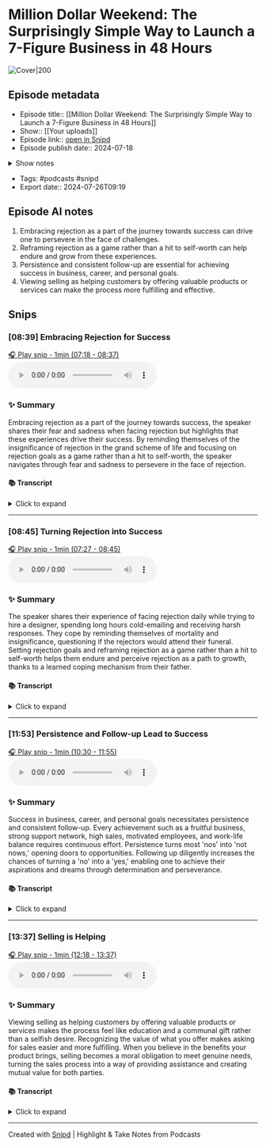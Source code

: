 # Million Dollar Weekend: The Surprisingly Simple Way to Launch a 7-Figure Business in 48 Hours


![Cover|200](https://wsrv.nl/?url=https%3A%2F%2Fstorage.googleapis.com%2Fsnipd-public%2Fsideload%2Fsideload_image.png&w=200&h=200)


## Episode metadata
- Episode title:: [[Million Dollar Weekend: The Surprisingly Simple Way to Launch a 7-Figure Business in 48 Hours]]
- Show:: [[Your uploads]]
- Episode link:: [open in Snipd](https://share.snipd.com/episode/cff12713-f389-4fda-86e8-c88b01cbfd61)
- Episode publish date:: 2024-07-18
<details>
<summary>Show notes</summary>
> Chapter 18
</details>

- Tags: #podcasts #snipd
- Export date:: 2024-07-26T09:19


## Episode AI notes


1. Embracing rejection as a part of the journey towards success can drive one to persevere in the face of challenges.
2. Reframing rejection as a game rather than a hit to self-worth can help endure and grow from these experiences.
3. Persistence and consistent follow-up are essential for achieving success in business, career, and personal goals.
4. Viewing selling as helping customers by offering valuable products or services can make the process more fulfilling and effective.


## Snips


### [08:39] Embracing Rejection for Success


[🎧 Play snip - 1min️ (07:18 - 08:37)](https://share.snipd.com/snip/71286513-948e-4197-ace7-5e4423a58ba5)
<audio controls> <source src="https://storage.googleapis.com/sideload_processed/7d3810d5-bb69-4fff-9668-6ba3c30299ef%2F7d3810d5-bb69-4fff-9668-6ba3c30299ef.mp3#t=07:18,08:37"> </audio>


### ✨ Summary
Embracing rejection as a part of the journey towards success, the speaker shares their fear and sadness when facing rejection but highlights that these experiences drive their success. By reminding themselves of the insignificance of rejection in the grand scheme of life and focusing on rejection goals as a game rather than a hit to self-worth, the speaker navigates through fear and sadness to persevere in the face of rejection.


#### 📚 Transcript
<details>
<summary>Click to expand</summary>
<blockquote><b>Speaker 1</b><br/><br/>I know you're thinking, Noah must be fearless in the face of rejection. But no, I get scared every single time I face rejection and I get sad when it happens. Every day, I feel this sting of rejection and because of that, I succeed. Just a few months ago, I was trying to hire a designer. I was cold emailing people and this is no joke, six to eight hours a day. This is basically getting rejected all day long. It feels like trapped in a bar where every woman I approach laughs in my face and walks off. One email I got from an amazing designer I was trying to hire was so harsh I wanted to cry. Ha ha ha, you really think I would leave Google for your shitty company? That hurt, and it always will. So how do I get through the fear and the sadness? For one thing, and I do this often, I remind myself I'm going to die eventually and none of this really matters. Seriously. And on top of that, would any of these people come to my funeral? No. Which is a pretty effective way to lessen the impact the rejection has on my emotions. Then I remind myself of rejection goals. Is going to suck. Let me aim to get at least 25 rejections. That alone helps me accept that I will get rejected and turn it more into a game versus a blow to my self worth.</blockquote>
</details>



---


### [08:45] Turning Rejection into Success


[🎧 Play snip - 1min️ (07:27 - 08:45)](https://share.snipd.com/snip/23ebac7f-8e75-4574-aca4-3dfbeb253d2f)
<audio controls> <source src="https://storage.googleapis.com/sideload_processed/7d3810d5-bb69-4fff-9668-6ba3c30299ef%2F7d3810d5-bb69-4fff-9668-6ba3c30299ef.mp3#t=07:27,08:45"> </audio>


### ✨ Summary
The speaker shares their experience of facing rejection daily while trying to hire a designer, spending long hours cold-emailing and receiving harsh responses. They cope by reminding themselves of mortality and insignificance, questioning if the rejectors would attend their funeral. Setting rejection goals and reframing rejection as a game rather than a hit to self-worth helps them endure and perceive rejection as a path to growth, thanks to a learned coping mechanism from their father.


#### 📚 Transcript
<details>
<summary>Click to expand</summary>
<blockquote><b>Speaker 1</b><br/><br/>Every day, I feel this sting of rejection and because of that, I succeed. Just a few months ago, I was trying to hire a designer. I was cold emailing people and this is no joke, six to eight hours a day. This is basically getting rejected all day long. It feels like trapped in a bar where every woman I approach laughs in my face and walks off. One email I got from an amazing designer I was trying to hire was so harsh I wanted to cry. Ha ha ha, you really think I would leave Google for your shitty company? That hurt, and it always will. So how do I get through the fear and the sadness? For one thing, and I do this often, I remind myself I'm going to die eventually and none of this really matters. Seriously. And on top of that, would any of these people come to my funeral? No. Which is a pretty effective way to lessen the impact the rejection has on my emotions. Then I remind myself of rejection goals. Is going to suck. Let me aim to get at least 25 rejections. That alone helps me accept that I will get rejected and turn it more into a game versus a blow to my self worth. I've trained myself to associate anything hard with growth, playing the same little reframing trick my father used on rejection.</blockquote>
</details>



---


### [11:53] Persistence and Follow-up Lead to Success


[🎧 Play snip - 1min️ (10:30 - 11:55)](https://share.snipd.com/snip/c2fd3c72-2c98-409d-a053-9fb1a3d34577)
<audio controls> <source src="https://storage.googleapis.com/sideload_processed/7d3810d5-bb69-4fff-9668-6ba3c30299ef%2F7d3810d5-bb69-4fff-9668-6ba3c30299ef.mp3#t=10:30,11:55"> </audio>


### ✨ Summary
Success in business, career, and personal goals necessitates persistence and consistent follow-up. Every achievement such as a fruitful business, strong support network, high sales, motivated employees, and work-life balance requires continuous effort. Persistence turns most 'nos' into 'not nows,' opening doors to opportunities. Following up diligently increases the chances of turning a 'no' into a 'yes,' enabling one to achieve their aspirations and dreams through determination and perseverance.


#### 📚 Transcript
<details>
<summary>Click to expand</summary>
<blockquote><b>Speaker 1</b><br/><br/>Everything that signifies a growing, profitable, and fulfilling venture, a supportive network, flourishing sales, engaged employees, a healthy balance of work and play, and so Forth, all requires a willingness to ask over and over again. So let's get started with a few tips. Pro tip. Be persistent. I want you to believe that almost every no you get can eventually become a yes. Persistence will reveal that most nos are actually a not now. My dream when I was in high school was to work at Microsoft. I wanted that more than anything. And so during my junior year at UC Berkeley, I found a recruiter on campus looking for developers. And I said to her, I'm not an engineer, but I'm in business. Is there any type of internship I could do to work at Microsoft for the summer? She said there wasn't, but I followed up with her kept asking. Squeak, squeak, squeak. And after the 12th follow up, she gave in. Actually, we have an internship for business people. I don't know if it was created for me or not, but I like to think it was. It did lead to a fun lunch at Bill Gates' house. A story for another time. Pro tip. Follow up, follow up, follow up. Studies show that if you initially get a no, your follow up ask is twice as likely to get a yes.</blockquote>
</details>



---


### [13:37] Selling is Helping


[🎧 Play snip - 1min️ (12:18 - 13:37)](https://share.snipd.com/snip/38daa3ef-1197-45b3-add4-b042a66c0e96)
<audio controls> <source src="https://storage.googleapis.com/sideload_processed/7d3810d5-bb69-4fff-9668-6ba3c30299ef%2F7d3810d5-bb69-4fff-9668-6ba3c30299ef.mp3#t=12:18,13:37"> </audio>


### ✨ Summary
Viewing selling as helping customers by offering valuable products or services makes the process feel like education and a communal gift rather than a selfish desire. Recognizing the value of what you offer makes asking for sales easier and more fulfilling. When you believe in the benefits your product brings, selling becomes a moral obligation to meet genuine needs, turning the sales process into a way of providing assistance and creating mutual value for both parties.


#### 📚 Transcript
<details>
<summary>Click to expand</summary>
<blockquote><b>Speaker 1</b><br/><br/>Pro tip. Selling is helping. If you believe your product or service the lives of your customers, sales is just education. You're helping people out. Reframing selling or asking as helping makes it exciting to offer your consulting or window washing services or provide someone with delicious cookies. Once you accept that truth, asking becomes loads easier and feels much more like a communal gift than a selfish desire. Zig Ziglar said, if you believe your product or service can fulfill a true need, it is your moral obligation to sell it. Dan, that's a good quote. Thank you, Zig. At UC Berkeley, I created a consulting company, HFG Consulting, for local businesses on how they can market to college students. I saw a problem where many freshmen didn't have internships, so they would jump at the chance to work for me, and many local companies were struggling at marketing to college students. We grew to a small army of 20 people doing this consulting. Then one day my intern Kenny suggested we do a student discount card. My first thought was, well, really? That's because there are five cliché student businesses. Selling student discount cards, credit cards, t -shirts, tutoring, and something with booze.</blockquote>
</details>



---





Created with [Snipd](https://www.snipd.com) | Highlight & Take Notes from Podcasts